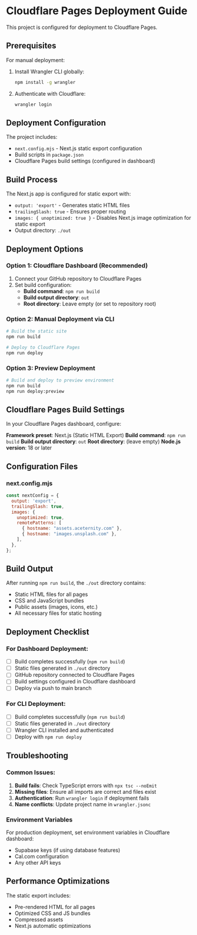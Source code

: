 # Cloudflare Pages Deployment Guide

This project is configured for deployment to Cloudflare Pages.

## Prerequisites

For manual deployment:
1. Install Wrangler CLI globally:
   ```bash
   npm install -g wrangler
   ```

2. Authenticate with Cloudflare:
   ```bash
   wrangler login
   ```

## Deployment Configuration

The project includes:
- `next.config.mjs` - Next.js static export configuration
- Build scripts in `package.json`
- Cloudflare Pages build settings (configured in dashboard)

## Build Process

The Next.js app is configured for static export with:
- `output: 'export'` - Generates static HTML files
- `trailingSlash: true` - Ensures proper routing
- `images: { unoptimized: true }` - Disables Next.js image optimization for static export
- Output directory: `./out`

## Deployment Options

### Option 1: Cloudflare Dashboard (Recommended)
1. Connect your GitHub repository to Cloudflare Pages
2. Set build configuration:
   - **Build command**: `npm run build`
   - **Build output directory**: `out`
   - **Root directory**: Leave empty (or set to repository root)

### Option 2: Manual Deployment via CLI
```bash
# Build the static site
npm run build

# Deploy to Cloudflare Pages
npm run deploy
```

### Option 3: Preview Deployment
```bash
# Build and deploy to preview environment
npm run build
npm run deploy:preview
```

## Cloudflare Pages Build Settings

In your Cloudflare Pages dashboard, configure:

**Framework preset**: Next.js (Static HTML Export)
**Build command**: `npm run build`
**Build output directory**: `out`
**Root directory**: (leave empty)
**Node.js version**: 18 or later

## Configuration Files

### next.config.mjs
```javascript
const nextConfig = {
  output: 'export',
  trailingSlash: true,
  images: {
    unoptimized: true,
    remotePatterns: [
      { hostname: "assets.aceternity.com" },
      { hostname: "images.unsplash.com" },
    ],
  },
};
```

## Build Output

After running `npm run build`, the `./out` directory contains:
- Static HTML files for all pages
- CSS and JavaScript bundles
- Public assets (images, icons, etc.)
- All necessary files for static hosting

## Deployment Checklist

### For Dashboard Deployment:
- [ ] Build completes successfully (`npm run build`)
- [ ] Static files generated in `./out` directory
- [ ] GitHub repository connected to Cloudflare Pages
- [ ] Build settings configured in Cloudflare dashboard
- [ ] Deploy via push to main branch

### For CLI Deployment:
- [ ] Build completes successfully (`npm run build`)
- [ ] Static files generated in `./out` directory
- [ ] Wrangler CLI installed and authenticated
- [ ] Deploy with `npm run deploy`

## Troubleshooting

### Common Issues:
1. **Build fails**: Check TypeScript errors with `npx tsc --noEmit`
2. **Missing files**: Ensure all imports are correct and files exist
3. **Authentication**: Run `wrangler login` if deployment fails
4. **Name conflicts**: Update project name in `wrangler.jsonc`

### Environment Variables
For production deployment, set environment variables in Cloudflare dashboard:
- Supabase keys (if using database features)
- Cal.com configuration
- Any other API keys

## Performance Optimizations

The static export includes:
- Pre-rendered HTML for all pages
- Optimized CSS and JS bundles
- Compressed assets
- Next.js automatic optimizations